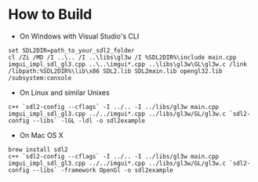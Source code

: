 
# How to Build

- On Windows with Visual Studio's CLI

```
set SDL2DIR=path_to_your_sdl2_folder
cl /Zi /MD /I ..\.. /I ..\libs\gl3w /I %SDL2DIR%\include main.cpp imgui_impl_sdl_gl3.cpp ..\..\imgui*.cpp ..\libs\gl3w\GL\gl3w.c /link /libpath:%SDL2DIR%\lib\x86 SDL2.lib SDL2main.lib opengl32.lib /subsystem:console
```

- On Linux and similar Unixes

```
c++ `sdl2-config --cflags` -I ../.. -I ../libs/gl3w main.cpp imgui_impl_sdl_gl3.cpp ../../imgui*.cpp ../libs/gl3w/GL/gl3w.c `sdl2-config --libs` -lGL -ldl -o sdl2example
```

- On Mac OS X

```
brew install sdl2
c++ `sdl2-config --cflags` -I ../.. -I ../libs/gl3w main.cpp imgui_impl_sdl_gl3.cpp ../../imgui*.cpp ../libs/gl3w/GL/gl3w.c `sdl2-config --libs` -framework OpenGl -o sdl2example
```
